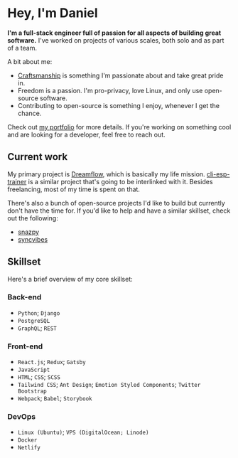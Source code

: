 # Hey, I'm Daniel

**I'm a full-stack engineer full of passion for all aspects of building great software.** I've worked on projects of various scales, both solo and as part of a team.

A bit about me:

* [Craftsmanship](https://danieljs.me/craftsmanship-is-essential/) is something I'm passionate about and take great pride in.
* Freedom is a passion. I'm pro-privacy, love Linux, and only use open-source software. 
* Contributing to open-source is something I enjoy, whenever I get the chance.

Check out [my portfolio](https://danieljs.tech) for more details. If you're working on something cool and are looking for a developer, feel free to reach out.

## Current work

My primary project is [Dreamflow](https://dreamflow.co), which is basically my life mission. [cli-esp-trainer](https://github.com/dspacejs/cli-esp-trainer) is a similar project that's going to be interlinked with it. Besides freelancing, most of my time is spent on that.

There's also a bunch of open-source projects I'd like to build but currently don't have the time for. If you'd like to help and have a similar skillset, check out the following:

* [snazpy](https://github.com/dspacejs/snazpy)
* [syncvibes](https://github.com/dspacejs/syncvibes)

## Skillset

Here's a brief overview of my core skillset: 

### Back-end

* `Python`; `Django`
* `PostgreSQL`
* `GraphQL`; `REST`

### Front-end

* `React.js`; `Redux`; `Gatsby`
* `JavaScript`
* `HTML`; `CSS`; `SCSS`
* `Tailwind CSS`; `Ant Design`; `Emotion Styled Components`; `Twitter Bootstrap`
* `Webpack`; `Babel`; `Storybook`

### DevOps

* `Linux (Ubuntu)`; `VPS (DigitalOcean; Linode)`
* `Docker`
* `Netlify`
